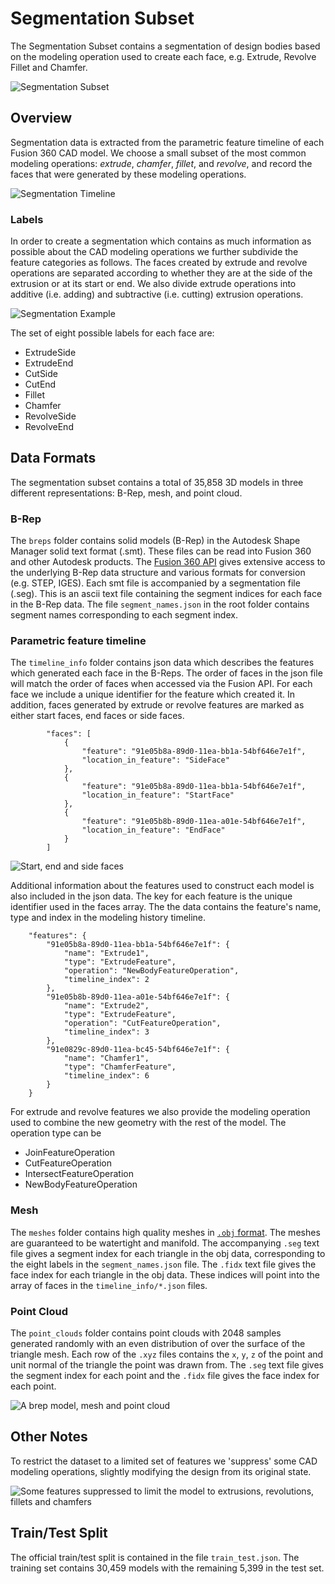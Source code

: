 # Segmentation Subset
The Segmentation Subset contains a segmentation of design bodies based on the modeling operation used to create each face, e.g. Extrude, Revolve Fillet and Chamfer.

![Segmentation Subset](images/segmentation_mosaic.jpg)


## Overview
Segmentation data is extracted from the parametric feature timeline of each Fusion 360 CAD model. We choose a small subset of the most common modeling operations: *extrude*, *chamfer*, *fillet*, and *revolve*, and record the faces that were generated by these modeling operations. 

![Segmentation Timeline](images/segmentation_timeline.png)


### Labels
In order to create a segmentation which contains as much information as possible about the CAD modeling operations we further subdivide the feature categories as follows.  The faces created by extrude and revolve operations are separated according to whether they are at the side of the extrusion or at its start or end.  We also divide extrude operations into additive (i.e. adding) and subtractive (i.e. cutting) extrusion operations.

![Segmentation Example](images/segmentation_example.jpg)

The set of eight possible labels for each face are: 
 - ExtrudeSide
 - ExtrudeEnd
 - CutSide
 - CutEnd
 - Fillet
 - Chamfer
 - RevolveSide
 - RevolveEnd



## Data Formats

The segmentation subset contains a total of 35,858 3D models in three different representations: B-Rep, mesh, and point cloud. 

### B-Rep
The `breps` folder contains solid models (B-Rep) in the Autodesk Shape Manager solid text format (.smt). These files can be read into Fusion 360 and other Autodesk products. The [Fusion 360 API](http://help.autodesk.com/view/fusion360/ENU/?guid=GUID-7B5A90C8-E94C-48DA-B16B-430729B734DC) gives extensive access to the underlying B-Rep data structure and various formats for conversion (e.g. STEP, IGES).  Each smt file is accompanied by a segmentation file (.seg).  This is an ascii text file containing the segment indices for each face in the B-Rep data.  The file `segment_names.json` in the root folder contains segment names corresponding to each segment index.   

### Parametric feature timeline
The `timeline_info` folder contains json data which describes the features which generated each face in the B-Reps. The order of faces in the json file will match the order of faces when accessed via the Fusion API. For each face we include a unique identifier for the feature which created it. In addition, faces generated by extrude or revolve features are marked as either start faces, end faces or side faces.

```
        "faces": [
            {
                "feature": "91e05b8a-89d0-11ea-bb1a-54bf646e7e1f",
                "location_in_feature": "SideFace"
            },
            {
                "feature": "91e05b8a-89d0-11ea-bb1a-54bf646e7e1f",
                "location_in_feature": "StartFace"
            },
            {
                "feature": "91e05b8b-89d0-11ea-a01e-54bf646e7e1f",
                "location_in_feature": "EndFace"
            }
        ]
```

![Start, end and side faces](images/segmentation_start_end_side_faces.jpg)

Additional information about the features used to construct each model is also included in the json data.  The key for each feature is the unique identifier used in the faces array.  The the data contains the feature's name, type and index in the modeling history timeline. 
```
    "features": {
        "91e05b8a-89d0-11ea-bb1a-54bf646e7e1f": {
            "name": "Extrude1",
            "type": "ExtrudeFeature",
            "operation": "NewBodyFeatureOperation",
            "timeline_index": 2
        },
        "91e05b8b-89d0-11ea-a01e-54bf646e7e1f": {
            "name": "Extrude2",
            "type": "ExtrudeFeature",
            "operation": "CutFeatureOperation",
            "timeline_index": 3
        },
        "91e0829c-89d0-11ea-bc45-54bf646e7e1f": {
            "name": "Chamfer1",
            "type": "ChamferFeature",
            "timeline_index": 6
        }
    }
```

For extrude and revolve features we also provide the modeling operation used to combine the new geometry with the rest of the model.  The operation type can be
- JoinFeatureOperation
- CutFeatureOperation
- IntersectFeatureOperation
- NewBodyFeatureOperation 


### Mesh
The `meshes` folder contains high quality meshes in [`.obj` format](https://en.wikipedia.org/wiki/Wavefront_.obj_file). The meshes are guaranteed to be watertight and manifold. The accompanying `.seg` text file gives a segment index for each triangle in the obj data, corresponding to the eight labels in the `segment_names.json` file. The `.fidx` text file gives the face index for each triangle in the obj data.  These indices will point into the array of faces in the `timeline_info/*.json` files.

### Point Cloud
The `point_clouds` folder contains point clouds with 2048 samples generated randomly with an even distribution of over the surface of the triangle mesh.  Each row of the `.xyz` files contains the `x`, `y`, `z` of the point and unit normal of the triangle the point was drawn from. The `.seg` text file gives the segment index for each point and the `.fidx` file gives the face index for each point. 

![A brep model, mesh and point cloud](images/segmentation_brep_mesh_pointcloud.jpg)

## Other Notes
To restrict the dataset to a limited set of features we 'suppress' some CAD modeling operations, slightly modifying the design from its original state.

![Some features suppressed to limit the model to extrusions, revolutions, fillets and chamfers](images/segmentation_features_removed.jpg)



## Train/Test Split
The official train/test split is contained in the file `train_test.json`.  The training set contains 30,459 models with the remaining 5,399 in the test set.
